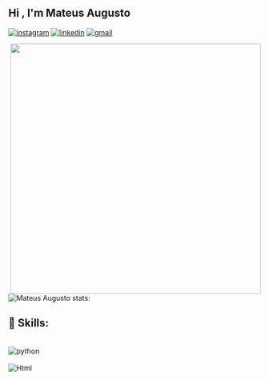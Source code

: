 ## Hi  , I'm Mateus Augusto
[![instagram](https://img.shields.io/badge/Instagram-E4405F?style=for-the-badge&logo=instagram&logoColor=white)](https://www.instagram.com/mateus_tozin2/)
[![linkedin](https://img.shields.io/badge/LinkedIn-0077B5?style=for-the-badge&logo=linkedin&logoColor=white)](https://www.linkedin.com/in/mateus-augusto-tozin-ferreira-24045b235/)
[![gmail](https://img.shields.io/badge/Gmail-D14836?style=for-the-badge&logo=gmail&logoColor=white)](mateustozin15@gmail.com)

<img align="right" height="500em" src="https://raw.githubusercontent.com/gist/Mateustozin/6070672e00e6b179f882f134fc6513cf/raw/a35c612bc61e802ec21daa4b126a1180a2d12cb3/githubcard.SVG"/>

![Mateus Augusto stats:](https://github-readme-stats.vercel.app/api?username=Mateustozin&show_icons=true&theme=synthwave)



## 🚀 Skills:
<div style="display: inline_block"><br/>
  <img align="center" alt="python" src="https://img.shields.io/badge/Python-3776AB?style=for-the-badge&logo=python&logoColor=white"/>
</div>

<div style="display: inline_block"><br/>
  <img align="center" alt="Html" src="	https://img.shields.io/badge/HTML-239120?style=for-the-badge&logo=html5&logoColor=white"/>
</div>



 

